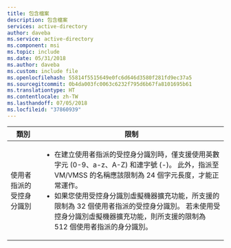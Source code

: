 ```yaml
---
title: 包含檔案
description: 包含檔案
services: active-directory
author: daveba
ms.service: active-directory
ms.component: msi
ms.topic: include
ms.date: 05/31/2018
ms.author: daveba
ms.custom: include file
ms.openlocfilehash: 55814f5515649e0fc6d646d3580f281fd9ec37a5
ms.sourcegitcommit: 0b4da003fc0063c6232f795d6b67fa8101695b61
ms.translationtype: HT
ms.contentlocale: zh-TW
ms.lasthandoff: 07/05/2018
ms.locfileid: "37860939"
---
```

| 類別 | 限制 |
| --- | --- |
| 使用者指派的受控身分識別 | <ul><li>在建立使用者指派的受控身分識別時，僅支援使用英數字元 (0-9、a-z、A-Z) 和連字號 (-)。 此外，指派至 VM/VMSS 的名稱應該限制為 24 個字元長度，才能正常運作。</li><li>如果您使用受控身分識別虛擬機器擴充功能，所支援的限制為 32 個使用者指派的受控身分識別。  若未使用受控身分識別虛擬機器擴充功能，則所支援的限制為 512 個使用者指派的身分識別。</li>|

